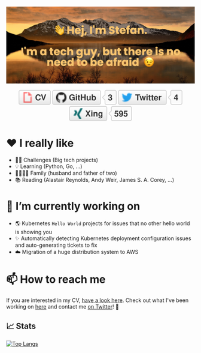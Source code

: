 
[![MasterHead](img/banner.png)](https://github.com/stefanjacobs)

<p align="center">
<a href="https://stefanjacobs.github.io/cv/"><img src="img/cv.svg" alt="Curriculum Vitae"></a>
<a href="https://stefanjacobs.github.com/"><img src="img/github.svg" alt="GitHub"></a>
<a href="https://twitter.com/stefanj78"><img src="img/twitter.svg" alt="Twitter"></a>
<a href="https://www.xing.com/profile/Stefan_Jacobs2/cv"><img src="img/xing.svg" alt="Xing"></a>
</p>

# ❤️ I really like

- 🧑‍💻  Challenges (Big tech projects)
- 💡  Learning (Python, Go, ...)
- 👨‍👩‍👧‍👦  Family (husband and father of two)
- 📚  Reading (Alastair Reynolds, Andy Weir, James S. A. Corey, ...)

# 🔭 I’m currently working on

- 🌎 Kubernetes `Hello World` projects for issues that no other hello world is showing you
- ✨ Automatically detecting Kubernetes deployment configuration issues and auto-generating tickets to fix
- ☁️ Migration of a huge distribution system to AWS

# 📫 How to reach me

If you are interested in my CV, [have a look here](https://stefanjacobs.github.io/cv/). Check out what I've been working on [here](https://github.com/stefanjacobs?tab=repositories) and contact me  [on Twitter](https://twitter.com/stefanj78)! 🚀

## 📈 Stats

[![Top Langs](https://github-readme-stats.vercel.app/api/top-langs/?username=stefanjacobs)](https://github.com/anuraghazra/github-readme-stats)


<!-- <a href=""><img src="" alt=""></a> -->
<!--
**stefanjacobs/stefanjacobs** is a ✨ _special_ ✨ repository because its `README.md` (this file) appears on your GitHub profile.

Here are some ideas to get you started:

- 🔭 I’m currently working on ...
- 🌱 I’m currently learning ...
- 👯 I’m looking to collaborate on ...
- 🤔 I’m looking for help with ...
- 💬 Ask me about ...
-
- 😄 Pronouns: ...
- ⚡ Fun fact: ...
-->
